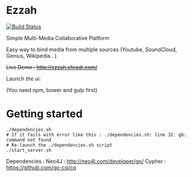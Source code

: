 # Ezzah
[![Build Status](https://travis-ci.org/BitSmashers/Ezzah.svg?branch=master)](https://travis-ci.org/BitSmashers/Ezzah)

Simple Multi-Media Collaborative Platform

Easy way to bind media from multiple sources (Youtube, SoundCloud, Genius, Wikipedia...)

~~Live Demo : http://ezzah.chradr.com/~~

Launch the ui:

(You need npm, bower and gulp first)

Getting started
===============
```
./dependencies.sh
# If it fails with error like this : ./dependencies.sh: line 32: gb: command not found
# Re-launch the ./dependencies.sh script
./start_server.sh
```

Dependencies : 
Neo4J : http://neo4j.com/developer/go/
Cypher : https://github.com/go-cq/cq
